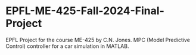 # EPFL-ME-425-Fall-2024-Final-Project
EPFL Project for the course ME-425 by C.N. Jones. MPC (Model Predictive Control) controller for a car simulation in MATLAB.
